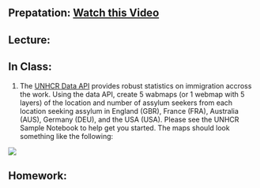 ## Prepatation: [Watch this Video](https://www.youtube.com/watch?v=0LfJrk2_VRg)

## Lecture:

## In Class:
1. The [UNHCR Data API](http://popdata.unhcr.org/wiki/index52ce.html?title=API_Documentation) provides robust statistics on immigration accross the work. Using the data API, create 5 wabmaps (or 1 webmap with 5 layers) of the location and number of assylum seekers from each location seeking assylum in England (GBR), France (FRA), Australia (AUS), Germany (DEU), and the USA (USA). Please see the UNHCR Sample Notebook to help get you started. The maps should look something like the following:

![](https://cdn.rawgit.com/gbrunner/Advanced_Python_for_GIS_and_RS/e13f9938/Week%203/unhcr_map.jpg)




## Homework:
